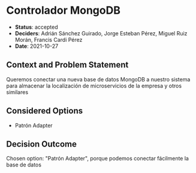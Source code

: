 # Controlador MongoDB

* **Status**: accepted
* **Deciders**: Adrián Sánchez Guirado, Jorge Esteban Pérez, Miguel Ruiz Morán, Francis Cardi Pérez
* **Date**: 2021-10-27

## Context and Problem Statement

Queremos conectar una nueva base de datos MongoDB a nuestro sistema para almacenar la localización de microservicios de la empresa y otros similares

## Considered Options

* Patrón Adapter

## Decision Outcome

Chosen option: "Patrón Adapter", porque podemos conectar fácilmente la base de datos

